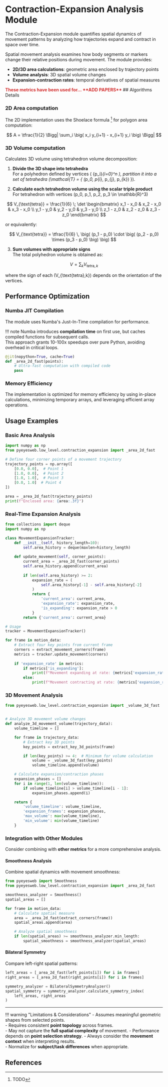 # Contraction-Expansion Analysis Module

The Contraction-Expansion module quantifies spatial dynamics of movement patterns by analyzing how trajectories expand and contract in space over time.

Spatial movement analysis examines how body segments or markers change their relative positions during movement.
The module provides:

- **2D/3D area calculations**: geometric area enclosed by trajectory points
- **Volume analysis**: 3D spatial volume changes
- **Expansion-contraction rates**: temporal derivatives of spatial measures

<span style="color:#d32f2f; font-weight:bold;">
These metrics have been used for... **ADD PAPERS**
</span>
## Algorithms Details

### 2D Area computation
The 2D implementation uses the Shoelace formula [^1] for polygon area computation:

$$
A = \tfrac{1}{2} \Bigg| \sum_i \big( x_i y_{i+1} - x_{i+1} y_i \big) \Bigg|
$$

### 3D Volume computation
Calculates 3D volume using tetrahedron volume decomposition:

1. **Divide the 3D shape into tetrahedra**  
   For a polyhedron defined by vertices \( \{p_i\}_{i=0}^n \), partition it into a set of tetrahedra \(\mathcal{T} = \{ (p_0, p_{i}, p_{j}, p_{k}) \}\).

2. **Calculate each tetrahedron volume using the scalar triple product**  
   For tetrahedron with vertices \(p_0, p_1, p_2, p_3 \in \mathbb{R}^3\)  

$$
V_{\text{tetra}} = \frac{1}{6} \; \det 
\begin{bmatrix}
x_1 - x_0 & x_2 - x_0 & x_3 - x_0 \\
y_1 - y_0 & y_2 - y_0 & y_3 - y_0 \\
z_1 - z_0 & z_2 - z_0 & z_3 - z_0
\end{bmatrix}
$$

   or equivalently:

$$
V_{\text{tetra}} = \tfrac{1}{6} \, \big( (p_1 - p_0) \cdot \big( (p_2 - p_0) \times (p_3 - p_0) \big) \big)
$$

<ol start="3">
<li>
<strong>Sum volumes with appropriate signs</strong>  
<br>The total polyhedron volume is obtained as:
</li>
</ol>  

$$
V = \sum_{k} V_{\text{tetra},k}
$$

   where the sign of each \(V_{\text{tetra},k}\) depends on the orientation of the vertices.

## Performance Optimization

### Numba JIT Compilation

The module uses Numba's Just-In-Time compilation for performance.

!!! note
    Numba introduces **compilation time** on first use, but caches compiled functions for subsequent calls.  
    This approach grants 10-100x speedups over pure Python, avoiding overhead in critical loops.

```python
@jit(nopython=True, cache=True)
def _area_2d_fast(points):
    # Ultra-fast computation with compiled code
    pass
```

### Memory Efficiency

The implementation is optimized for memory efficiency by using in-place calculations, minimizing temporary arrays, and leveraging efficient array operations.

## Usage Examples

### Basic Area Analysis

```python
import numpy as np
from pyeyesweb.low_level.contraction_expansion import _area_2d_fast

# Define four corner points of a movement trajectory
trajectory_points = np.array([
    [0.0, 0.0],  # Point 1
    [1.0, 0.0],  # Point 2
    [1.0, 1.0],  # Point 3
    [0.0, 1.0]  # Point 4
])

area = _area_2d_fast(trajectory_points)
print(f"Enclosed area: {area:.3f}")
```

### Real-Time Expansion Analysis

```python
from collections import deque
import numpy as np

class MovementExpansionTracker:
    def __init__(self, history_length=10):
        self.area_history = deque(maxlen=history_length)
        
    def update_movement(self, corner_points):
        current_area = _area_2d_fast(corner_points)
        self.area_history.append(current_area)
        
        if len(self.area_history) >= 2:
            expansion_rate = (
                self.area_history[-1] - self.area_history[-2]
            )
            return {
                'current_area': current_area,
                'expansion_rate': expansion_rate,
                'is_expanding': expansion_rate > 0
            }
        return {'current_area': current_area}

# Usage
tracker = MovementExpansionTracker()

for frame in motion_data:
    # Extract four key points from current frame
    corners = extract_movement_corners(frame)
    metrics = tracker.update_movement(corners)
    
    if 'expansion_rate' in metrics:
        if metrics['is_expanding']:
            print(f"Movement expanding at rate: {metrics['expansion_rate']:.3f}")
        else:
            print(f"Movement contracting at rate: {metrics['expansion_rate']:.3f}")
```

### 3D Movement Analysis

```python
from pyeyesweb.low_level.contraction_expansion import _volume_3d_fast


# Analyze 3D movement volume changes
def analyze_3d_movement_volume(trajectory_data):
    volume_timeline = []

    for frame in trajectory_data:
        # Extract key 3D points
        key_points = extract_key_3d_points(frame)

        if len(key_points) >= 4:  # Minimum for volume calculation
            volume = _volume_3d_fast(key_points)
            volume_timeline.append(volume)

    # Calculate expansion/contraction phases
    expansion_phases = []
    for i in range(1, len(volume_timeline)):
        if volume_timeline[i] > volume_timeline[i - 1]:
            expansion_phases.append(i)

    return {
        'volume_timeline': volume_timeline,
        'expansion_frames': expansion_phases,
        'max_volume': max(volume_timeline),
        'min_volume': min(volume_timeline)
    }
```

### Integration with Other Modules
Consider combining with **other metrics** for a more comprehensive analysis.  

#### Smoothness Analysis
Combine spatial dynamics with movement smoothness:

```python
from pyeyesweb import Smoothness
from pyeyesweb.low_level.contraction_expansion import _area_2d_fast

smoothness_analyzer = Smoothness()
spatial_areas = []

for frame in motion_data:
    # Calculate spatial measure
    area = _area_2d_fast(extract_corners(frame))
    spatial_areas.append(area)

    # Analyze spatial smoothness
    if len(spatial_areas) >= smoothness_analyzer.min_length:
        spatial_smoothness = smoothness_analyzer(spatial_areas)
```

#### Bilateral Symmetry
Compare left-right spatial patterns:

```python
left_areas = [_area_2d_fast(left_points[i]) for i in frames]
right_areas = [_area_2d_fast(right_points[i]) for i in frames]

symmetry_analyzer = BilateralSymmetryAnalyzer()
spatial_symmetry = symmetry_analyzer.calculate_symmetry_index(
    left_areas, right_areas
)
```

---

!!! warning "Limitations & Considerations"
    - Assumes meaningful geometric shapes from selected points.  
    - Requires consistent **point topology** across frames.  
    - May not capture the **full spatial complexity** of movement.
    - Performance depends on **point selection strategy**.
    - Always consider the **movement context** when interpreting results.  
    - Normalize for **subject/task differences** when appropriate.  

## References

[^1]: TODO